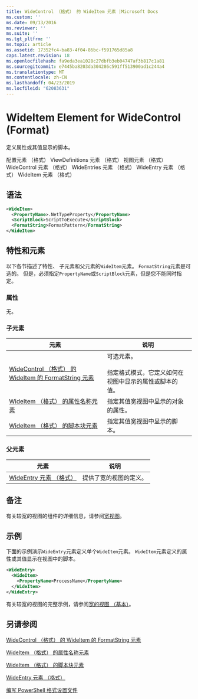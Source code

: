 ```yaml
---
title: WideControl （格式） 的 WideItem 元素 |Microsoft Docs
ms.custom: ''
ms.date: 09/13/2016
ms.reviewer: ''
ms.suite: ''
ms.tgt_pltfrm: ''
ms.topic: article
ms.assetid: 17352fc4-ba83-4f04-86bc-f591765d85a8
caps.latest.revision: 18
ms.openlocfilehash: fa9eda3ea1028c27dbfb3eb04747af3b817c1a81
ms.sourcegitcommit: e7445ba8203da304286c591ff513900ad1c244a4
ms.translationtype: MT
ms.contentlocale: zh-CN
ms.lasthandoff: 04/23/2019
ms.locfileid: "62083631"
---
```

# <a name="wideitem-element-for-widecontrol-format"></a>WideItem Element for WideControl (Format)

定义属性或其值显示的脚本。

配置元素 （格式） ViewDefinitions 元素 （格式） 视图元素 （格式） WideControl 元素 （格式） WideEntries 元素 （格式） WideEntry 元素 （格式） WideItem 元素 （格式）

## <a name="syntax"></a>语法

```xml
<WideItem>
  <PropertyName>.NetTypeProperty</PropertyName>
  <ScriptBlock>ScriptToExecute</ScriptBlock>
  <FormatString>FormatPattern</FormatString>
</WideItem>
```

## <a name="attributes-and-elements"></a>特性和元素

以下各节描述了特性、 子元素和父元素的`WideItem`元素。 `FormatString`元素是可选的。 但是，必须指定`PropertyName`或`ScriptBlock`元素，但是您不能同时指定。

### <a name="attributes"></a>属性

无。

### <a name="child-elements"></a>子元素

|元素|说明|
|-------------|-----------------|
|[WideControl （格式） 的 WideItem 的 FormatString 元素](./formatstring-element-for-wideitem-for-widecontrol-format.md)|可选元素。<br /><br /> 指定格式模式，它定义如何在视图中显示的属性或脚本的值。|
|[WideItem （格式） 的属性名称元素](./propertyname-element-for-wideitem-for-widecontrol-format.md)|指定其值宽视图中显示的对象的属性。|
|[WideItem （格式） 的脚本块元素](./scriptblock-element-for-wideitem-for-widecontrol-format.md)|指定其值宽视图中显示的脚本。|

### <a name="parent-elements"></a>父元素

|元素|说明|
|-------------|-----------------|
|[WideEntry 元素 （格式）](./wideentry-element-for-widecontrol-format.md)|提供了宽的视图的定义。|

## <a name="remarks"></a>备注

有关较宽的视图的组件的详细信息，请参阅[宽视图](./creating-a-wide-view.md)。

## <a name="example"></a>示例

下面的示例演示`WideEntry`元素定义单个`WideItem`元素。 `WideItem`元素定义的属性或其值显示在视图中的脚本。

```xml
<WideEntry>
  <WideItem>
    <PropertyName>ProcessName</PropertyName>
  </WideItem>
</WideEntry>
```

有关较宽的视图的完整示例，请参阅[宽的视图 （基本）](./wide-view-basic.md)。

## <a name="see-also"></a>另请参阅

[WideControl （格式） 的 WideItem 的 FormatString 元素](./formatstring-element-for-wideitem-for-widecontrol-format.md)

[WideItem （格式） 的属性名称元素](./propertyname-element-for-wideitem-for-widecontrol-format.md)

[WideItem （格式） 的脚本块元素](./scriptblock-element-for-wideitem-for-widecontrol-format.md)

[WideEntry 元素 （格式）](./wideentry-element-for-widecontrol-format.md)

[编写 PowerShell 格式设置文件](./writing-a-powershell-formatting-file.md)
